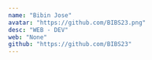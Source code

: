 ```yaml
---
name: "Bibin Jose"
avatar: "https://github.com/BIBS23.png"
desc: "WEB - DEV"
web: "None"
github: "https://github.com/BIBS23"
---
```

